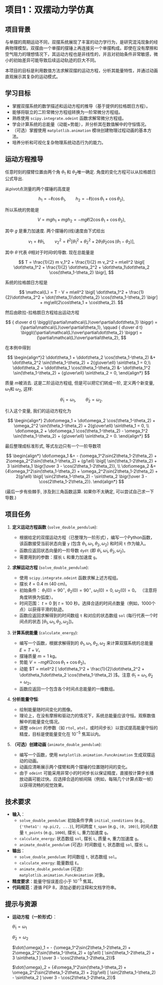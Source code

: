 # 项目1：双摆动力学仿真

## 项目背景
与单摆的周期运动不同，双摆系统展现了丰富的动力学行为，是研究混沌现象的经典物理模型。双摆由一个单摆的摆锤上再连接另一个单摆构成。即使在没有摩擦和空气阻力的理想情况下，其运动方程也是非线性的，并且对初始条件非常敏感，微小的初始差异可能导致后续运动轨迹的巨大不同。

本项目的目标是利用数值方法求解双摆的运动方程，分析其能量特性，并通过动画直观展示其复杂的运动模式。

## 学习目标
- 掌握双摆系统的数学描述和运动方程的推导（基于提供的拉格朗日方程）。
- 能够将联立的二阶常微分方程组转换为一阶常微分方程组。
- 熟练使用 `scipy.integrate.odeint` 函数求解常微分方程组。
- 学会计算系统的总能量（动能+势能），并分析其在数值解中的守恒情况。
- （可选）掌握使用 `matplotlib.animation` 模块创建物理过程动画的基本方法。
- 培养分析和可视化复杂物理系统动态行为的能力。

## 运动方程推导

任意时刻的摆臂位置由两个角 $\theta_1$ 和 $\theta_2$唯一确定. 角度的变化方程可以从拉格朗日公式导出.

从pivot点测量的两个摆锤的高度是

$$
		h_1 = -\ell\cos\theta_1, \qquad
		h_2 = -\ell(\cos\theta_1+\cos\theta_2),
$$

所以系统的势能是

$$
		V = mgh_1 + mgh_2 = -mg\ell(2\cos\theta_1 + \cos\theta_2),
$$

其中 $g$ 是重力加速度. 两个摆锤的(线)速度由下式给出

$$
		v_1 = \ell\dot\theta_1, \qquad
		v_2^2 = \ell^2 \bigl[ \dot\theta_1^2 + \dot\theta_2^2
		+ 2 \dot\theta_1\dot\theta_2 \cos(\theta_1-\theta_2) \bigr],
$$

其中 $\dot\theta$ 代表 $\theta$相对于时间$t$的导数.  现在总能量是

$$
		T = \frac{1}{2} m v_1^2 + \frac{1}{2} m v_2^2
		= m\ell^2 \bigl[ \dot\theta_1^2 + \frac{1}{2} \dot\theta_2^2
		+ \dot\theta_1\dot\theta_2 \cos(\theta_1-\theta_2) \bigr],
$$

系统的拉格朗日方程是

$$
		\mathcal{L} = T - V
		= m\ell^2 \bigl[ \dot\theta_1^2 + \frac{1}{2}\dot\theta_2^2
		+ \dot{\theta_1}\dot{\theta_2} \cos(\theta_1-\theta_2) \bigr]
		+ mg\ell(2\cos\theta_1 + \cos\theta_2).
$$

然后由欧拉-拉格朗日方程给出运动方程

$$
		{ d\over d t} \biggl({\partial\mathcal{L}\over\partial\dot\theta_1} \biggr)
		= {\partial\mathcal{L}\over\partial\theta_1}, \qquad
		{ d\over d t} \biggl({\partial\mathcal{L}\over\partial\dot\theta_2} \biggr)
		= {\partial\mathcal{L}\over\partial\theta_2},
$$

在本例中得到

$$
	\begin{align*}2 \ddot\theta_1 +  \ddot\theta_2 \cos(\theta_1-\theta_2)
		&+ \dot\theta_2^2 \sin(\theta_1-\theta_2) + 2{g\over\ell} \sin\theta_1 = 0,\\
		 \ddot\theta_2 +  \ddot\theta_1 \cos(\theta_1-\theta_2)
		&- \dot\theta_1^2 \sin(\theta_1-\theta_2) + {g\over\ell} \sin\theta_2 = 0,
\end{align*}
$$

质量 $m$被消去.  这是二阶运动方程组, 但是可以把它们转成一阶, 定义两个新变量, $\omega_1$和 $\omega_2$, 这样:

$$
	\dot\theta_1 = \omega_1,\qquad \dot\theta_2 = \omega_2.
$$

引入这个变量, 我们的运动方程化为

$$
\begin{align*}
		2\dot\omega_1 + \dot\omega_2 \cos(\theta_1-\theta_2)
		+ \omega_2^2 \sin(\theta_1-\theta_2) + 2{g\over\ell} \sin\theta_1 = 0,
		\\
		\dot\omega_2 + \dot\omega_1 \cos(\theta_1-\theta_2)
		- \omega_1^2 \sin(\theta_1-\theta_2) + {g\over\ell} \sin\theta_2 = 0.
\end{align*}
$$

最后整理成标准形式, 等式左边只有一个一阶导数项

$$
\begin{align*} 
\dot\omega_1 &= - {\omega_1^2\sin(2\theta_1-2\theta_2) + 2\omega_2^2\sin(\theta_1-\theta_2) + (g/\ell) \bigl[ \sin(\theta_1-2\theta_2) + 3 \sin\theta_1 \bigr]\over 3 - \cos(2\theta_1-2\theta_2)},  \\
\dot\omega_2 &= {4\omega_1^2\sin(\theta_1-\theta_2) + \omega_2^2\sin(2\theta_1-2\theta_2) + 2(g/\ell) \bigl[ \sin(2\theta_1-\theta_2) - \sin\theta_2 \bigr]\over 3 - \cos(2\theta_1-2\theta_2)}. 
\end{align*}
$$

(最后一步有些棘手, 涉及到三角函数运算. 如果你不太确定, 可以尝试自己求一下导数.)

## 项目任务

1.  **定义运动方程函数** (`solve_double_pendulum`):
    *   根据给定的双摆运动方程（已整理为一阶形式），编写一个Python函数，该函数接受当前状态向量 `y` (包含 $\theta_1, \omega_1, \theta_2, \omega_2$) 和时间 `t` 作为输入。
    *   函数应返回状态向量的一阶导数 `dydt` (即 $\dot{\theta}_1, \dot{\omega}_1, \dot{\theta}_2, \dot{\omega}_2$)。
    *   需要用到的参数：摆长 `L` 和重力加速度 `g`。

2.  **求解运动方程** (`solve_double_pendulum`):
    *   使用 `scipy.integrate.odeint` 函数求解上述方程组。
    *   摆长 $\ell=0.4$ m (40 cm)。
    *   初始条件： $\theta_1(0) = 90^\circ$, $\theta_2(0) = 90^\circ$, $\omega_1(0) = 0$, $\omega_2(0) = 0$。 （注意将角度转换为弧度）。
    *   时间范围： $t=0$ 到 $t=100$ 秒。选择合适的时间点数量（例如，1000个点）以获得平滑的轨迹。
    *   函数应返回求解得到的时间数组 `t` 和对应的状态数组 `sol` (每行代表一个时间点的状态 $[	\theta_1, \omega_1, 	\theta_2, \omega_2]$)。

3.  **计算系统能量** (`calculate_energy`):
    *   编写一个函数，根据求解得到的 $\theta_1, \omega_1, \theta_2, \omega_2$ 来计算双摆系统的总能量 $E = T + V$。
    *   摆锤质量 $m=1$ kg。
    *   势能 $V = -mg\ell(2\cos\theta_1 + \cos\theta_2)$。
    *   动能 $T = m\ell^2 [ \dot\theta_1^2 + \frac{1}{2}\dot\theta_2^2 + \dot\theta_1\dot\theta_2 \cos(\theta_1-\theta_2) ]$。注意 $\dot\theta_1 = \omega_1, \dot\theta_2 = \omega_2$。
    *   函数应返回一个包含各个时间点总能量的一维数组。

4.  **分析能量守恒**:
    *   绘制能量随时间变化的图像。
    *   理论上，在没有摩擦和驱动力的情况下，系统总能量应该守恒。观察数值解中的能量变化情况。
    *   调整 `odeint` 的参数（如 `rtol`, `atol`，或时间步长）以尝试提高能量守恒的精度，目标是使能量变化在 $10^{-5}$ 焦耳以内。

5.  **（可选）创建动画** (`animate_double_pendulum`):
    *   编写一个函数，使用 `matplotlib.animation.FuncAnimation` 生成双摆运动的动画。
    *   动画应清晰展示两个摆臂和两个摆锤的位置随时间的变化。
    *   由于 `odeint` 可能采用非常小的时间步长以保证精度，直接按计算步长播放动画可能过快。应选择合适的帧间隔（例如，每隔几个计算点取一帧）以获得流畅的视觉效果。

## 技术要求
- **输入**：
    - `solve_double_pendulum`: 初始条件字典 `initial_conditions` (e.g., `{'theta1': np.pi/2, ...}`), 时间跨度 `t_span` (e.g., `(0, 100)`), 时间点数量 `t_points` (e.g., `1000`), 摆长 `L`, 重力加速度 `g`。
    - `calculate_energy`: 状态数组 `sol`, 摆长 `L`, 质量 `m`, 重力加速度 `g`。
    - `animate_double_pendulum` (可选): 时间数组 `t`, 状态数组 `sol`, 摆长 `L`。
- **输出**：
    - `solve_double_pendulum`: 时间数组 `t`, 状态数组 `sol`。
    - `calculate_energy`: 能量数组 `E`。
    - `animate_double_pendulum` (可选): `matplotlib.animation.FuncAnimation` 对象。
- **精度要求**：能量守恒误差应小于 $10^{-5}$ 焦耳。
- **代码规范**：遵循 PEP 8，添加必要的注释和文档字符串。

## 提示与资源
- **运动方程（一阶形式）**：

  $\dot{\theta}_1 = \omega_1$

  $\dot{\theta}_2 = \omega_2$

  $\dot{\omega}_1 = - {\omega_1^2\sin(2\theta_1-2\theta_2) + 2\omega_2^2\sin(\theta_1-\theta_2) + (g/\ell) [ \sin(\theta_1-2\theta_2) + 3 \sin\theta_1 ] \over 3 - \cos(2\theta_1-2\theta_2)}$

  $\dot{\omega}_2 = {4\omega_1^2\sin(\theta_1-\theta_2) + \omega_2^2\sin(2\theta_1-2\theta_2) + 2(g/\ell) [ \sin(2\theta_1-\theta_2) - \sin\theta_2 ] \over 3 - \cos(2\theta_1-2\theta_2)}$
